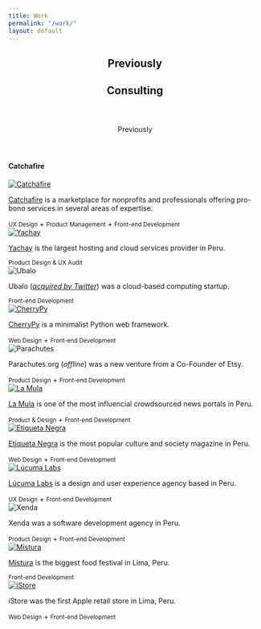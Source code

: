 ```yaml
---
title: Work
permalink: "/work/"
layout: default
---
```


<section class="group">
  <header>
    <h1 class="label h5">Previously</h1>
    <h2 class="h1">Consulting</h2>
  </header>

  <section>
  <header class="label h5">Previously</header>
  <section class="project">
    <h1>Catchafire</h1>
    <a href="http://www.catchafire.org/" target="_blank"><img src="/img/catchafire.png" alt="Catchafire"></a>
    <p><a href="http://www.catchafire.org/" target="_blank">Catchafire</a> is a marketplace for nonprofits and professionals offering pro-bono services in several areas of expertise.</p>
    <footer><small class="label">UX Design</small> + <small class="label">Product Management</small> + <small class="label">Front-end Development</small></footer>
  </section>
</section>

  <section class="project column">
    <a href="https://yachay.pe/" target="_blank"><img src="/img/yachay.png" alt="Yachay"></a>
    <p><a href="https://yachay.pe/" target="_blank">Yachay</a> is the largest hosting and cloud services provider in Peru.</p>
    <footer><small class="label">Product Design & UX Audit</small></footer>
  </section>

  <section class="project column">
    <img src="/img/ubalo.png" alt="Ubalo">
    <p>Ubalo (<em><a href="https://techcrunch.com/2013/05/09/twitter-acquires-palo-alto-based-scalable-computing-startup-ubalo/" target="_blank">acquired by Twitter</a></em>) was a cloud-based computing startup.</p>
    <footer><small class="label">Front-end Development</small></footer>
  </section>

  <section class="project column">
    <a href="https://cherrypy.org/" target="_blank"><img src="/img/cherrypy.png" alt="CherryPy"></a>
    <p><a href="https://cherrypy.org/" target="_blank">CherryPy</a> is a minimalist Python web framework.</p>
    <footer><small class="label">Web Design</small> + <small class="label">Front-end Development</small></footer>
  </section>

  <section class="project column">
    <img src="/img/parachutes.svg" alt="Parachutes">
    <p>Parachutes.org (<em>offline</em>) was a new venture from a Co-Founder of Etsy.</p>
    <footer><small class="label">Product Design</small> + <small class="label">Front-end Development</small></footer>
  </section>

  <section class="project column">
    <a href="http://lamula.pe/" target="_blank"><img src="/img/work/lamula.png" alt="La Mula"></a>
    <p><a href="http://lamula.pe/" target="_blank">La Mula</a> is one of the most influencial crowdsourced news portals in Peru.</p>
    <footer><small class="label">Product & Design</small> + <small class="label">Front-end Development</small></footer>
  </section>

  <section class="project column">
      <a href="http://etiquetanegra.com.pe/" target="_blank"><img src="/img/work/etiqueta.svg" alt="Etiqueta Negra"></a>
    <p><a href="http://etiquetanegra.com.pe/" target="_blank">Etiqueta Negra</a> is the most popular culture and society magazine in Peru.</p>
    <footer><small class="label">Web Design</small> + <small class="label">Front-end Development</small></footer>
  </section>

  <section class="project column">
      <a href="http://lucumalabs.com/" target="_blank"><img src="/img/lucuma.png" alt="Lúcuma Labs"></a>
    <p><a href="http://lucumalabs.com/" target="_blank">Lúcuma Labs</a> is a design and user experience agency based in Peru.</p>
    <footer><small class="label">UX Design</small> + <small class="label">Front-end Development</small></footer>
  </section>

  <section class="project column">
      <img src="/img/xenda.svg" alt="Xenda">
    <p>Xenda was a software development agency in Peru.</p>
    <footer><small class="label">Product Design</small> + <small class="label">Front-end Development</small></footer>
  </section>

  <section class="project column">
      <a href="http://mistura.pe/" target="_blank"><img src="/img/work/mistura.svg" alt="Mistura"></a>
    <p><a href="http://mistura.pe/" target="_blank">Mistura</a> is the biggest food festival in Lima, Peru.</p>
    <footer><small class="label">Front-end Development</small></footer>
  </section>

  <section class="project column">
      <a href="http://istore.pe/" target="_blank"><img src="/img/work/istore.svg" alt="iStore"></a>
    <p>iStore was the first Apple retail store in Lima, Peru.</p>
    <footer><small class="label">Web Design</small> + <small class="label">Front-end Development</small></footer>
  </section>

</section>
